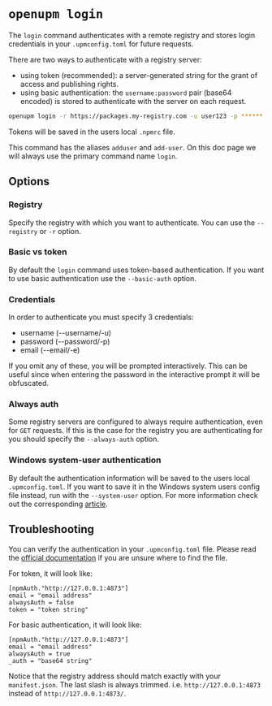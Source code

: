 # `openupm login`

The `login` command authenticates with a remote registry and stores login credentials in your `.upmconfig.toml` for future requests.

There are two ways to authenticate with a registry server:
- using token (recommended): a server-generated string for the grant of access and publishing rights.
- using basic authentication: the `username:password` pair (base64 encoded) is stored to authenticate with the server on each request.

```sh
openupm login -r https://packages.my-registry.com -u user123 -p ****** -e user123@mail.com
```

Tokens will be saved in the users local `.npmrc` file.

This command has the aliases `adduser` and `add-user`. On this doc page we will always use the primary command name `login`.

## Options

### Registry

Specify the registry with which you want to authenticate. You can use the `--registry` or `-r` option.

### Basic vs token

By default the `login` command uses token-based authentication. If you want to use basic authentication use the `--basic-auth` option.

### Credentials

In order to authenticate you must specify 3 credentials:

- username (--username/-u)
- password (--password/-p)
- email (--email/-e)

If you omit any of these, you will be prompted interactively. This can be useful since when entering the password in the interactive prompt it will be obfuscated.

### Always auth

Some registry servers are configured to always require authentication, even for `GET` requests. If this is the case for the registry you are authenticating for you should specify the `--always-auth` option.

### Windows system-user authentication

By default the authentication information will be saved to the users local `.upmconfig.toml`. If you want to save it in the Windows system users config file instead, run with the `--system-user` option. For more information check out the corresponding [article](./help-system-user.md).

## Troubleshooting

You can verify the authentication in your `.upmconfig.toml` file. Please read the [official documentation](https://docs.unity3d.com/Manual/upm-config.html) if you are unsure where to find the file.

For token, it will look like:

```
[npmAuth."http://127.0.0.1:4873"]
email = "email address"
alwaysAuth = false
token = "token string"
```

For basic authentication, it will look like:
```
[npmAuth."http://127.0.0.1:4873"]
email = "email address"
alwaysAuth = true
_auth = "base64 string"
```

Notice that the registry address should match exactly with your `manifest.json`. The last slash is always trimmed. i.e. `http://127.0.0.1:4873` instead of `http://127.0.0.1:4873/`.